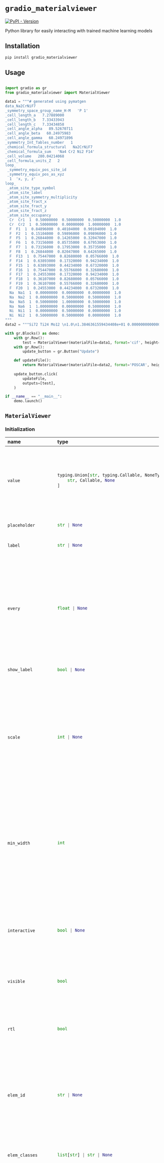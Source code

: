 
# `gradio_materialviewer`
<a href="https://pypi.org/project/gradio_materialviewer/" target="_blank"><img alt="PyPI - Version" src="https://img.shields.io/pypi/v/gradio_materialviewer"></a>  

Python library for easily interacting with trained machine learning models

## Installation

```bash
pip install gradio_materialviewer
```

## Usage

```python

import gradio as gr
from gradio_materialviewer import MaterialViewer

data1 = """# generated using pymatgen
data_Na2CrNiF7
_symmetry_space_group_name_H-M   'P 1'
_cell_length_a   7.27889000
_cell_length_b   7.33433943
_cell_length_c   7.33434858
_cell_angle_alpha   89.52670711
_cell_angle_beta   60.24975983
_cell_angle_gamma   60.24971896
_symmetry_Int_Tables_number   1
_chemical_formula_structural   Na2CrNiF7
_chemical_formula_sum   'Na4 Cr2 Ni2 F14'
_cell_volume   280.04214068
_cell_formula_units_Z   2
loop_
 _symmetry_equiv_pos_site_id
 _symmetry_equiv_pos_as_xyz
  1  'x, y, z'
loop_
 _atom_site_type_symbol
 _atom_site_label
 _atom_site_symmetry_multiplicity
 _atom_site_fract_x
 _atom_site_fract_y
 _atom_site_fract_z
 _atom_site_occupancy
  Cr  Cr1  1  0.50000000  0.50000000  0.50000000  1.0
  Cr  Cr2  1  0.50000000  0.00000000  1.00000000  1.0
  F  F1  1  0.84896000  0.40104000  0.90104000  1.0
  F  F2  1  0.15104000  0.59896000  0.09896000  1.0
  F  F5  1  0.26844000  0.14265000  0.32047000  1.0
  F  F6  1  0.73156000  0.85735000  0.67953000  1.0
  F  F7  1  0.73156000  0.17953000  0.35735000  1.0
  F  F8  1  0.26844000  0.82047000  0.64265000  1.0
  F  F13  1  0.75447000  0.82680000  0.05766000  1.0
  F  F14  1  0.63893000  0.17320000  0.94234000  1.0
  F  F15  1  0.63893000  0.44234000  0.67320000  1.0
  F  F16  1  0.75447000  0.55766000  0.32680000  1.0
  F  F17  1  0.24553000  0.17320000  0.94234000  1.0
  F  F18  1  0.36107000  0.82680000  0.05766000  1.0
  F  F19  1  0.36107000  0.55766000  0.32680000  1.0
  F  F20  1  0.24553000  0.44234000  0.67320000  1.0
  Na  Na1  1  0.00000000  0.00000000  0.00000000  1.0
  Na  Na2  1  0.00000000  0.50000000  0.50000000  1.0
  Na  Na5  1  0.50000000  1.00000000  0.50000000  1.0
  Na  Na6  1  1.00000000  0.00000000  0.50000000  1.0
  Ni  Ni1  1  0.00000000  0.50000000  0.00000000  1.0
  Ni  Ni2  1  0.50000000  0.50000000  0.00000000  1.0
"""
data2 = """Si72 Ti24 Mo12 \n1.0\n1.3846361559434408e+01 0.0000000000000000e+00 0.0000000000000000e+00 \n4.5603121815906080e+00 7.8801080312678193e+00 0.0000000000000000e+00 \n-2.6863950750812565e-01 -5.1717325524110236e-02 1.3016015481941894e+01 \nSi Ti Mo \n72 24 12 \nCartesian\n  12.5943083987    3.2619731187    3.1433537355\n  12.4599886450    3.2361144560    9.6513614765\n  14.8744644895    7.2020271344    3.1433537355\n  14.7401447358    7.1761684716    9.6513614765\n  13.7885083993    1.0176631177    1.0101637345\n  13.6541886455    0.9918044550    7.5181714755\n  16.0686644901    4.9577171334    1.0101637345\n  15.9343447363    4.9318584706    7.5181714755\n  10.2350083977    0.6128481176    5.3484937365\n  10.1006886440    0.5869894548   11.8565014774\n  12.5151644885    4.5529021332    5.3484937365\n  12.3808447347    4.5270434704   11.8565014774\n  12.6837083988    0.7103611176    3.1895037355\n  12.5493886450    0.6845024549    9.6975114765\n  14.9638644896    4.6504151332    3.1895037355\n  14.8295447358    4.6245564705    9.6975114765\n  11.4253083982    2.5099231184    1.1436237346\n  11.2909886445    2.4840644556    7.6516314756\n  13.7054644890    6.4499771340    1.1436237346\n  13.5711447353    6.4241184713    7.6516314756\n  10.2737083977    3.2181731187    5.5640237365\n  10.1393886440    3.1923144560   12.0720314775\n  12.5538644885    7.1582271344    5.5640237365\n  12.4195447348    7.1323684716   12.0720314775\n   7.9153683967    3.2130631187    3.2727137355\n   7.7810486429    3.1872044560    9.7807214765\n  10.1955244875    7.1531171343    3.2727137355\n  10.0612047337    7.1272584716    9.7807214765\n   9.0994983972    1.2789531179    1.1079237346\n   8.9651786435    1.2530944551    7.6159314756\n  11.3796544880    5.2190071335    1.1079237346\n  11.2453347342    5.1931484707    7.6159314756\n  14.8766083998    3.3290531188    5.2777937364\n  14.7422886460    3.3031944560   11.7858014774\n  17.1567644905    7.2691071344    5.2777937364\n  17.0224447368    7.2432484716   11.7858014774\n   5.5597983956    0.6823141176    5.4365837365\n   5.4254786419    0.6564554548   11.9445914775\n   7.8399544864    4.6223681332    5.4365837365\n   7.7056347327    4.5965094705   11.9445914775\n   6.7954283962    2.6319331185    1.0704537346\n   6.6611086424    2.6060744557    7.5784614755\n   9.0755844870    6.5719871341    1.0704537346\n   8.9412647332    6.5461284713    7.5784614755\n   5.6441283957    3.3173131188    5.4848537365\n   5.5098086419    3.2914544560   11.9928614775\n   7.9242844865    7.2573671344    5.4848537365\n   7.7899647327    7.2315084716   11.9928614775\n   3.2339783946    3.4125931188    3.3120337356\n   3.0996586409    3.3867344560    9.8200414765\n   5.5141344854    7.3526471344    3.3120337356\n   5.3798147317    7.3267884717    9.8200414765\n   4.5115083952    1.3772631179    1.0095537345\n   4.3771886414    1.3514044551    7.5175614755\n   6.7916644860    5.3173171335    1.0095537345\n   6.6573447322    5.2914584708    7.5175614755\n   1.0728783937    0.7667711176    5.4178737365\n   0.9385586399    0.7409124549   11.9258814775\n   3.3530344845    4.7068251333    5.4178737365\n   3.2187147307    4.6809664705   11.9258814775\n   3.5918083948    0.5796661176    3.3862237356\n   3.4574886410    0.5538074548    9.8942314766\n   5.8719644856    4.5197201332    3.3862237356\n   5.7376447318    4.4938614704    9.8942314766\n   2.2437283942    2.5873231184    1.1980437346\n   2.1094086404    2.5614644557    7.7060514756\n   4.5238844850    6.5273771341    1.1980437346\n   4.3895647312    6.5015184713    7.7060514756\n   8.1333883968    0.6340201176    3.2715337355\n   7.9990686430    0.6081614548    9.7795414765\n  10.4135444876    4.5740741332    3.2715337355\n  10.2792247338    4.5482154705    9.7795414765\n   7.9900183967    1.8571331181    5.3069737364\n   7.8556986430    1.8312744554   11.8149814774\n  10.2701744875    5.7971871338    5.3069737364\n  10.1358547338    5.7713284710   11.8149814774\n   5.7294483957    1.9965931182    3.2089237355\n   5.5951286420    1.9707344554    9.7169314765\n   8.0096044865    5.9366471338    3.2089237355\n   7.8752847328    5.9107884711    9.7169314765\n  10.2786083977    1.9322231182    3.1895437355\n  10.1442886440    1.9063644554    9.6975514765\n  12.5587644885    5.8722771338    3.1895437355\n  12.4244447348    5.8464184710    9.6975514765\n  12.6003083987    1.9652531182    5.4992937365\n  12.4659886450    1.9393944554   12.0073014775\n  14.8804644895    5.9053071338    5.4992937365\n  14.7461447358    5.8794484710   12.0073014775\n   3.3319683947    2.0216131182    5.3626437365\n   3.1976486409    1.9957544554   11.8706514774\n   5.6121244855    5.9616671338    5.3626437365\n   5.4778047317    5.9358084711   11.8706514774\n  14.8864083998    1.9509331182    3.3404537356\n  14.7520886460    1.9250744554    9.8484614765\n  17.1665644905    5.8909871338    3.3404537356\n  17.0322447368    5.8651284710    9.8484614765\n  13.9479083993    3.8710931190    1.0219437345\n  13.8135886456    3.8452344562    7.5299514755\n  16.2280644901    7.8111471346    1.0219437345\n  16.0937447364    7.7852884719    7.5299514755\n   6.8342583962    0.0615311173    1.0295137346\n   6.6999386425    0.0356724546    7.5375214755\n   9.1144144870    4.0015851330    1.0295137346\n   8.9800947333    3.9757264702    7.5375214755\n   2.2482383942    0.0163334173    1.2432337346\n   2.1139186404   -0.0095252455    7.7512414756\n   4.5283944850    3.9563874329    1.2432337346\n   4.3940747312    3.9305287702    7.7512414756\n"""

with gr.Blocks() as demo:
    with gr.Row():
        test = MaterialViewer(materialFile=data1, format='cif', height=480)
    with gr.Row():
        update_button = gr.Button("Update")

    def updateFile():
        return MaterialViewer(materialFile=data2, format='POSCAR', height=360)
    
    update_button.click(
        updateFile,
        outputs=[test],
    )

if __name__ == "__main__":
    demo.launch()
```

## `MaterialViewer`

### Initialization

<table>
<thead>
<tr>
<th align="left">name</th>
<th align="left" style="width: 25%;">type</th>
<th align="left">default</th>
<th align="left">description</th>
</tr>
</thead>
<tbody>
<tr>
<td align="left"><code>value</code></td>
<td align="left" style="width: 25%;">

```python
typing.Union[str, typing.Callable, NoneType][
    str, Callable, None
]
```

</td>
<td align="left"><code>None</code></td>
<td align="left">default text to provide in textbox. If callable, the function will be called whenever the app loads to set the initial value of the component.</td>
</tr>

<tr>
<td align="left"><code>placeholder</code></td>
<td align="left" style="width: 25%;">

```python
str | None
```

</td>
<td align="left"><code>None</code></td>
<td align="left">placeholder hint to provide behind textbox.</td>
</tr>

<tr>
<td align="left"><code>label</code></td>
<td align="left" style="width: 25%;">

```python
str | None
```

</td>
<td align="left"><code>None</code></td>
<td align="left">component name in interface.</td>
</tr>

<tr>
<td align="left"><code>every</code></td>
<td align="left" style="width: 25%;">

```python
float | None
```

</td>
<td align="left"><code>None</code></td>
<td align="left">If `value` is a callable, run the function 'every' number of seconds while the client connection is open. Has no effect otherwise. The event can be accessed (e.g. to cancel it) via this component's .load_event attribute.</td>
</tr>

<tr>
<td align="left"><code>show_label</code></td>
<td align="left" style="width: 25%;">

```python
bool | None
```

</td>
<td align="left"><code>None</code></td>
<td align="left">if True, will display label.</td>
</tr>

<tr>
<td align="left"><code>scale</code></td>
<td align="left" style="width: 25%;">

```python
int | None
```

</td>
<td align="left"><code>None</code></td>
<td align="left">relative size compared to adjacent Components. For example if Components A and B are in a Row, and A has scale=2, and B has scale=1, A will be twice as wide as B. Should be an integer. scale applies in Rows, and to top-level Components in Blocks where fill_height=True.</td>
</tr>

<tr>
<td align="left"><code>min_width</code></td>
<td align="left" style="width: 25%;">

```python
int
```

</td>
<td align="left"><code>160</code></td>
<td align="left">minimum pixel width, will wrap if not sufficient screen space to satisfy this value. If a certain scale value results in this Component being narrower than min_width, the min_width parameter will be respected first.</td>
</tr>

<tr>
<td align="left"><code>interactive</code></td>
<td align="left" style="width: 25%;">

```python
bool | None
```

</td>
<td align="left"><code>None</code></td>
<td align="left">if True, will be rendered as an editable textbox; if False, editing will be disabled. If not provided, this is inferred based on whether the component is used as an input or output.</td>
</tr>

<tr>
<td align="left"><code>visible</code></td>
<td align="left" style="width: 25%;">

```python
bool
```

</td>
<td align="left"><code>True</code></td>
<td align="left">If False, component will be hidden.</td>
</tr>

<tr>
<td align="left"><code>rtl</code></td>
<td align="left" style="width: 25%;">

```python
bool
```

</td>
<td align="left"><code>False</code></td>
<td align="left">If True and `type` is "text", sets the direction of the text to right-to-left (cursor appears on the left of the text). Default is False, which renders cursor on the right.</td>
</tr>

<tr>
<td align="left"><code>elem_id</code></td>
<td align="left" style="width: 25%;">

```python
str | None
```

</td>
<td align="left"><code>None</code></td>
<td align="left">An optional string that is assigned as the id of this component in the HTML DOM. Can be used for targeting CSS styles.</td>
</tr>

<tr>
<td align="left"><code>elem_classes</code></td>
<td align="left" style="width: 25%;">

```python
list[str] | str | None
```

</td>
<td align="left"><code>None</code></td>
<td align="left">An optional list of strings that are assigned as the classes of this component in the HTML DOM. Can be used for targeting CSS styles.</td>
</tr>

<tr>
<td align="left"><code>render</code></td>
<td align="left" style="width: 25%;">

```python
bool
```

</td>
<td align="left"><code>True</code></td>
<td align="left">If False, component will not render be rendered in the Blocks context. Should be used if the intention is to assign event listeners now but render the component later.</td>
</tr>

<tr>
<td align="left"><code>key</code></td>
<td align="left" style="width: 25%;">

```python
int | str | None
```

</td>
<td align="left"><code>None</code></td>
<td align="left">if assigned, will be used to assume identity across a re-render. Components that have the same key across a re-render will have their value preserved.</td>
</tr>

<tr>
<td align="left"><code>materialFile</code></td>
<td align="left" style="width: 25%;">

```python
str | None
```

</td>
<td align="left"><code>None</code></td>
<td align="left">None</td>
</tr>

<tr>
<td align="left"><code>format</code></td>
<td align="left" style="width: 25%;">

```python
str | None
```

</td>
<td align="left"><code>None</code></td>
<td align="left">None</td>
</tr>

<tr>
<td align="left"><code>height</code></td>
<td align="left" style="width: 25%;">

```python
int
```

</td>
<td align="left"><code>240</code></td>
<td align="left">None</td>
</tr>

<tr>
<td align="left"><code>style</code></td>
<td align="left" style="width: 25%;">

```python
str | None
```

</td>
<td align="left"><code>"BallAndStick"</code></td>
<td align="left">None</td>
</tr>

<tr>
<td align="left"><code>latticeInfoVisible</code></td>
<td align="left" style="width: 25%;">

```python
bool
```

</td>
<td align="left"><code>False</code></td>
<td align="left">None</td>
</tr>
</tbody></table>


### Events

| name | description |
|:-----|:------------|
| `change` | Triggered when the value of the MaterialViewer changes either because of user input (e.g. a user types in a textbox) OR because of a function update (e.g. an image receives a value from the output of an event trigger). See `.input()` for a listener that is only triggered by user input. |
| `input` | This listener is triggered when the user changes the value of the MaterialViewer. |
| `submit` | This listener is triggered when the user presses the Enter key while the MaterialViewer is focused. |
| `update` |  |



### User function

The impact on the users predict function varies depending on whether the component is used as an input or output for an event (or both).

- When used as an Input, the component only impacts the input signature of the user function.
- When used as an output, the component only impacts the return signature of the user function.

The code snippet below is accurate in cases where the component is used as both an input and an output.

- **As output:** Is passed, passes text value as a {str} into the function.
- **As input:** Should return, expects a {str} returned from function and sets textarea value to it.

 ```python
 def predict(
     value: str | None
 ) -> str | None:
     return value
 ```
 
